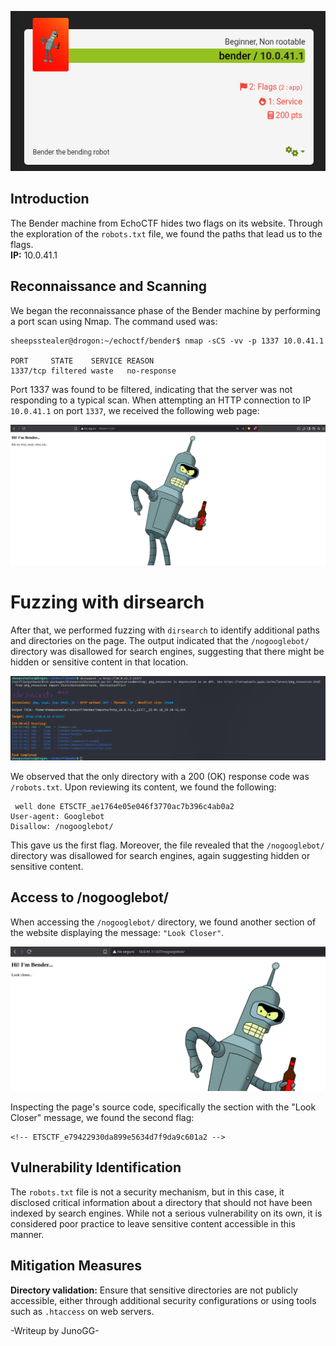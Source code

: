 
![Bender Screenshot 1](bender1.png)

## Introduction

The Bender machine from EchoCTF hides two flags on its website. Through the exploration of the `robots.txt` file, we found the paths that lead us to the flags.  
**IP:** 10.0.41.1

## Reconnaissance and Scanning

We began the reconnaissance phase of the Bender machine by performing a port scan using Nmap. The command used was:

	sheepsstealer@drogon:~/echoctf/bender$ nmap -sCS -vv -p 1337 10.0.41.1

	PORT     STATE    SERVICE REASON  
	1337/tcp filtered waste   no-response


Port 1337 was found to be filtered, indicating that the server was not responding to a typical scan. When attempting an HTTP connection to IP `10.0.41.1` on port `1337`, we received the following web page:

![Bender Screenshot 2](bender2.png)

# Fuzzing with dirsearch

After that, we performed fuzzing with `dirsearch` to identify additional paths and directories on the page. The output indicated that the `/nogooglebot/` directory was disallowed for search engines, suggesting that there might be hidden or sensitive content in that location.

![Bender Screenshot 3](bender3.png)

We observed that the only directory with a 200 (OK) response code was `/robots.txt`. Upon reviewing its content, we found the following:


	 well done ETSCTF_ae1764e05e046f3770ac7b396c4ab0a2
	User-agent: Googlebot
	Disallow: /nogooglebot/


This gave us the first flag. Moreover, the file revealed that the `/nogooglebot/` directory was disallowed for search engines, again suggesting hidden or sensitive content.

## Access to /nogooglebot/

When accessing the `/nogooglebot/` directory, we found another section of the website displaying the message: `"Look Closer"`.

![Bender Screenshot 4](bender4.png)

Inspecting the page's source code, specifically the section with the "Look Closer" message, we found the second flag:


	<!-- ETSCTF_e79422930da899e5634d7f9da9c601a2 -->


## Vulnerability Identification

The `robots.txt` file is not a security mechanism, but in this case, it disclosed critical information about a directory that should not have been indexed by search engines. While not a serious vulnerability on its own, it is considered poor practice to leave sensitive content accessible in this manner.

## Mitigation Measures

**Directory validation:** Ensure that sensitive directories are not publicly accessible, either through additional security configurations or using tools such as `.htaccess` on web servers.



-Writeup by JunoGG-